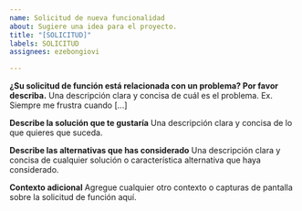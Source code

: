 ```yaml
---
name: Solicitud de nueva funcionalidad
about: Sugiere una idea para el proyecto.
title: "[SOLICITUD]"
labels: SOLICITUD
assignees: ezebongiovi

---
```


**¿Su solicitud de función está relacionada con un problema? Por favor describa.**
Una descripción clara y concisa de cuál es el problema. Ex. Siempre me frustra cuando [...]

**Describe la solución que te gustaría**
Una descripción clara y concisa de lo que quieres que suceda.

**Describe las alternativas que has considerado**
Una descripción clara y concisa de cualquier solución o característica alternativa que haya considerado.

**Contexto adicional**
Agregue cualquier otro contexto o capturas de pantalla sobre la solicitud de función aquí.
